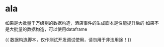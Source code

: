 # ala
如果是大批量千万级别的数据构造，酒店事件的生成脚本是性能提升后的
如果不是大批量的数据构造，可以使用dataframe




{{ 数据构造脚本，仅作测试开发调试使用，请勿用于非法用途！}}
